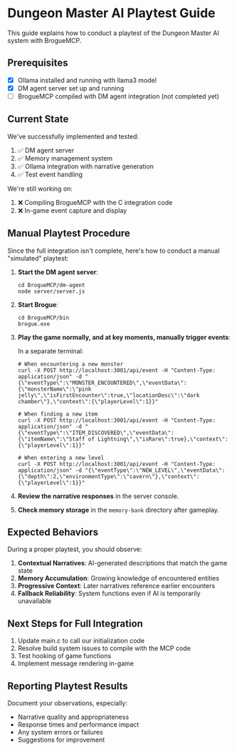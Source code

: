 # Dungeon Master AI Playtest Guide

This guide explains how to conduct a playtest of the Dungeon Master AI system with BrogueMCP.

## Prerequisites

- [x] Ollama installed and running with llama3 model
- [x] DM agent server set up and running
- [ ] BrogueMCP compiled with DM agent integration (not completed yet)

## Current State

We've successfully implemented and tested:

1. ✅ DM agent server
2. ✅ Memory management system
3. ✅ Ollama integration with narrative generation
4. ✅ Test event handling

We're still working on:

1. ❌ Compiling BrogueMCP with the C integration code
2. ❌ In-game event capture and display

## Manual Playtest Procedure

Since the full integration isn't complete, here's how to conduct a manual "simulated" playtest:

1. **Start the DM agent server**:
   ```
   cd BrogueMCP/dm-agent
   node server/server.js
   ```

2. **Start Brogue**:
   ```
   cd BrogueMCP/bin
   brogue.exe
   ```

3. **Play the game normally, and at key moments, manually trigger events**:

   In a separate terminal:
   ```
   # When encountering a new monster
   curl -X POST http://localhost:3001/api/event -H "Content-Type: application/json" -d "{\"eventType\":\"MONSTER_ENCOUNTERED\",\"eventData\":{\"monsterName\":\"pink jelly\",\"isFirstEncounter\":true,\"locationDesc\":\"dark chamber\"},\"context\":{\"playerLevel\":1}}"
   
   # When finding a new item
   curl -X POST http://localhost:3001/api/event -H "Content-Type: application/json" -d "{\"eventType\":\"ITEM_DISCOVERED\",\"eventData\":{\"itemName\":\"Staff of Lightning\",\"isRare\":true},\"context\":{\"playerLevel\":1}}"
   
   # When entering a new level
   curl -X POST http://localhost:3001/api/event -H "Content-Type: application/json" -d "{\"eventType\":\"NEW_LEVEL\",\"eventData\":{\"depth\":2,\"environmentType\":\"cavern\"},\"context\":{\"playerLevel\":1}}"
   ```

4. **Review the narrative responses** in the server console.

5. **Check memory storage** in the `memory-bank` directory after gameplay.

## Expected Behaviors

During a proper playtest, you should observe:

1. **Contextual Narratives**: AI-generated descriptions that match the game state
2. **Memory Accumulation**: Growing knowledge of encountered entities
3. **Progressive Context**: Later narratives reference earlier encounters
4. **Fallback Reliability**: System functions even if AI is temporarily unavailable

## Next Steps for Full Integration

1. Update main.c to call our initialization code
2. Resolve build system issues to compile with the MCP code
3. Test hooking of game functions 
4. Implement message rendering in-game

## Reporting Playtest Results

Document your observations, especially:

- Narrative quality and appropriateness
- Response times and performance impact
- Any system errors or failures
- Suggestions for improvement 